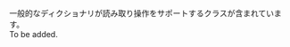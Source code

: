 <Namespace Name="Microsoft.ServiceBus.Common">
  <Docs>
    <summary>一般的なディクショナリが読み取り操作をサポートするクラスが含まれています。</summary> 
    <remarks>To be added.</remarks>
  </Docs>
</Namespace>
